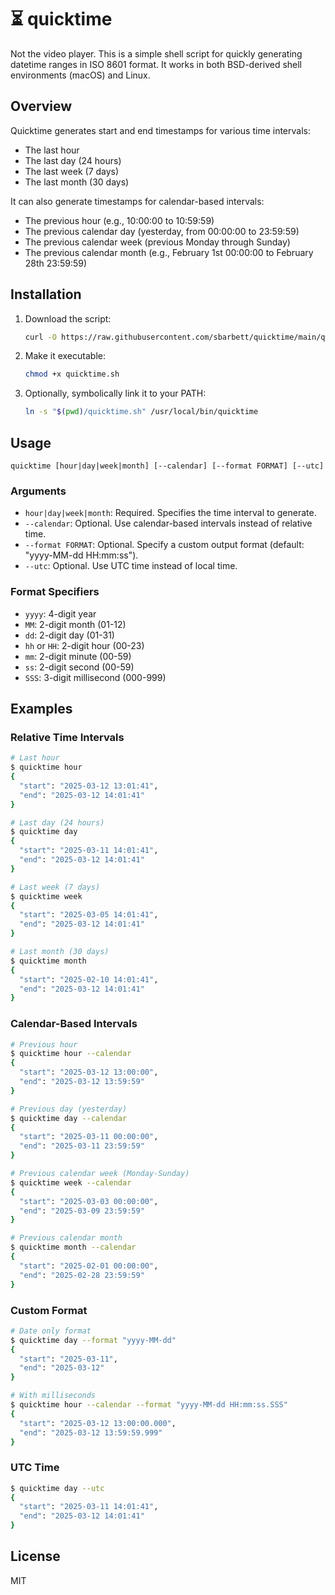 # ⏳ quicktime

Not the video player. This is a simple shell script for quickly generating datetime ranges in ISO 8601 format. It works in both BSD-derived shell environments (macOS) and Linux.

## Overview

Quicktime generates start and end timestamps for various time intervals:
- The last hour
- The last day (24 hours)
- The last week (7 days)
- The last month (30 days)

It can also generate timestamps for calendar-based intervals:
- The previous hour (e.g., 10:00:00 to 10:59:59)
- The previous calendar day (yesterday, from 00:00:00 to 23:59:59)
- The previous calendar week (previous Monday through Sunday)
- The previous calendar month (e.g., February 1st 00:00:00 to February 28th 23:59:59)

## Installation

1. Download the script:
   ```bash
   curl -O https://raw.githubusercontent.com/sbarbett/quicktime/main/quicktime.sh
   ```

2. Make it executable:
   ```bash
   chmod +x quicktime.sh
   ```

3. Optionally, symbolically link it to your PATH:
   ```bash
   ln -s "$(pwd)/quicktime.sh" /usr/local/bin/quicktime
   ```

## Usage

```
quicktime [hour|day|week|month] [--calendar] [--format FORMAT] [--utc]
```

### Arguments

- `hour|day|week|month`: Required. Specifies the time interval to generate.
- `--calendar`: Optional. Use calendar-based intervals instead of relative time.
- `--format FORMAT`: Optional. Specify a custom output format (default: "yyyy-MM-dd HH:mm:ss").
- `--utc`: Optional. Use UTC time instead of local time.

### Format Specifiers

- `yyyy`: 4-digit year
- `MM`: 2-digit month (01-12)
- `dd`: 2-digit day (01-31)
- `hh` or `HH`: 2-digit hour (00-23)
- `mm`: 2-digit minute (00-59)
- `ss`: 2-digit second (00-59)
- `SSS`: 3-digit millisecond (000-999)

## Examples

### Relative Time Intervals

```bash
# Last hour
$ quicktime hour
{
  "start": "2025-03-12 13:01:41",
  "end": "2025-03-12 14:01:41"
}

# Last day (24 hours)
$ quicktime day
{
  "start": "2025-03-11 14:01:41",
  "end": "2025-03-12 14:01:41"
}

# Last week (7 days)
$ quicktime week
{
  "start": "2025-03-05 14:01:41",
  "end": "2025-03-12 14:01:41"
}

# Last month (30 days)
$ quicktime month
{
  "start": "2025-02-10 14:01:41",
  "end": "2025-03-12 14:01:41"
}
```

### Calendar-Based Intervals

```bash
# Previous hour
$ quicktime hour --calendar
{
  "start": "2025-03-12 13:00:00",
  "end": "2025-03-12 13:59:59"
}

# Previous day (yesterday)
$ quicktime day --calendar
{
  "start": "2025-03-11 00:00:00",
  "end": "2025-03-11 23:59:59"
}

# Previous calendar week (Monday-Sunday)
$ quicktime week --calendar
{
  "start": "2025-03-03 00:00:00",
  "end": "2025-03-09 23:59:59"
}

# Previous calendar month
$ quicktime month --calendar
{
  "start": "2025-02-01 00:00:00",
  "end": "2025-02-28 23:59:59"
}
```

### Custom Format

```bash
# Date only format
$ quicktime day --format "yyyy-MM-dd"
{
  "start": "2025-03-11",
  "end": "2025-03-12"
}

# With milliseconds
$ quicktime hour --calendar --format "yyyy-MM-dd HH:mm:ss.SSS"
{
  "start": "2025-03-12 13:00:00.000",
  "end": "2025-03-12 13:59:59.999"
}
```

### UTC Time

```bash
$ quicktime day --utc
{
  "start": "2025-03-11 14:01:41",
  "end": "2025-03-12 14:01:41"
}
```

## License

MIT
